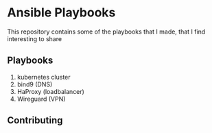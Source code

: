 # Ansible Playbooks

This repository contains some of the playbooks that I made, that I find interesting to share

## Playbooks

1. kubernetes cluster
1. bind9 (DNS)
1. HaProxy (loadbalancer)
1. Wireguard (VPN)

## Contributing
